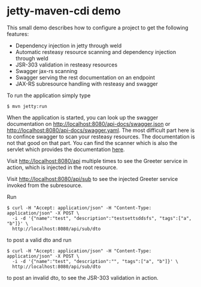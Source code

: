 jetty-maven-cdi demo
====================

This small demo describes how to configure a project to get the following
features:

 * Dependency injection in jetty through weld
 * Automatic resteasy resource scanning and dependency injection through weld
 * JSR-303 validation in resteasy resources
 * Swagger jax-rs scanning
 * Swagger serving the rest documentation on an endpoint
 * JAX-RS subresource handling with resteasy and swagger

To run the application simply type

```
$ mvn jetty:run
```

When the application is started, you can look up the swagger documentation on
<http://localhost:8080/api-docs/swagger.json> or
<http://localhost:8080/api-docs/swagger.yaml>. The most difficult part here is
to confince swagger to scan your resteasy resources. The documentation is not
that good on that part. You can find the scanner which is also the servlet
which provides the documentation
[here](../master/src/main/java/rmohr/examples/cdi/RestScanner.java).


Visit <http://localhost:8080/api> multiple times to see the Greeter service in
action, which is injected in the root resource.

Visit <http://localhost:8080/api/sub> to see the injected Greeter service
invoked from the subresource.

Run

```
$ curl -H "Accept: application/json" -H "Content-Type: application/json" -X POST \
  -i -d '{"name":"test", "description":"testsettsddsfs", "tags":["a", "b"]}' \
  http://localhost:8080/api/sub/dto
```

to post a valid dto and run 

```
$ curl -H "Accept: application/json" -H "Content-Type: application/json" -X POST \
  -i -d '{"name":"test", "description":"", "tags":["a", "b"]}' \
  http://localhost:8080/api/sub/dto
```

to post an invalid dto, to see the JSR-303 validation in action.
